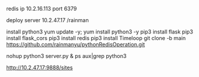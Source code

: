 redis ip
10.2.16.113
port 6379

deploy server
10.2.47.17
/rainman

install python3
yum update -y;
yum install python3 -y
pip3 install flask
pip3 install flask_cors
pip3 install redis
pip3 install Timeloop
git clone -b main https://github.com/rainmanyu/pythonRedisOperation.git

nohup python3 server.py &
ps aux|grep python3

http://10.2.47.17:9888/sites